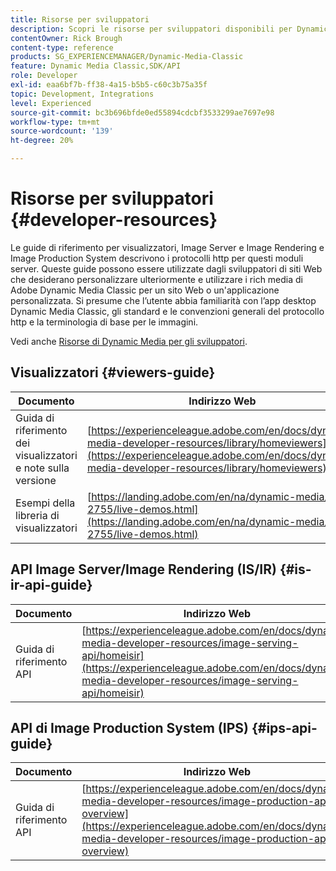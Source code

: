 ```yaml
---
title: Risorse per sviluppatori
description: Scopri le risorse per sviluppatori disponibili per Dynamic Media.
contentOwner: Rick Brough
content-type: reference
products: SG_EXPERIENCEMANAGER/Dynamic-Media-Classic
feature: Dynamic Media Classic,SDK/API
role: Developer
exl-id: eaa6bf7b-ff38-4a15-b5b5-c60c3b75a35f
topic: Development, Integrations
level: Experienced
source-git-commit: bc3b696bfde0ed55894cdcbf3533299ae7697e98
workflow-type: tm+mt
source-wordcount: '139'
ht-degree: 20%

---
```


# Risorse per sviluppatori {#developer-resources}

Le guide di riferimento per visualizzatori, Image Server e Image Rendering e Image Production System descrivono i protocolli http per questi moduli server. Queste guide possono essere utilizzate dagli sviluppatori di siti Web che desiderano personalizzare ulteriormente e utilizzare i rich media di Adobe Dynamic Media Classic per un sito Web o un&#39;applicazione personalizzata. Si presume che l’utente abbia familiarità con l’app desktop Dynamic Media Classic, gli standard e le convenzioni generali del protocollo http e la terminologia di base per le immagini.

Vedi anche [Risorse di Dynamic Media per gli sviluppatori](https://experienceleague.adobe.com/en/docs/dynamic-media-developer-resources).

## Visualizzatori {#viewers-guide}

| Documento | Indirizzo Web |
| --- | --- |
| Guida di riferimento dei visualizzatori e note sulla versione | [https://experienceleague.adobe.com/en/docs/dynamic-media-developer-resources/library/homeviewers](https://experienceleague.adobe.com/en/docs/dynamic-media-developer-resources/library/homeviewers) |
| Esempi della libreria di visualizzatori | [https://landing.adobe.com/en/na/dynamic-media/ctir-2755/live-demos.html](https://landing.adobe.com/en/na/dynamic-media/ctir-2755/live-demos.html) |

## API Image Server/Image Rendering (IS/IR) {#is-ir-api-guide}

| Documento | Indirizzo Web |
| --- | --- |
| Guida di riferimento API | [https://experienceleague.adobe.com/en/docs/dynamic-media-developer-resources/image-serving-api/homeisir](https://experienceleague.adobe.com/en/docs/dynamic-media-developer-resources/image-serving-api/homeisir) |

## API di Image Production System (IPS) {#ips-api-guide}

| Documento | Indirizzo Web |
| --- | --- |
| Guida di riferimento API | [https://experienceleague.adobe.com/en/docs/dynamic-media-developer-resources/image-production-api/c-overview](https://experienceleague.adobe.com/en/docs/dynamic-media-developer-resources/image-production-api/c-overview) |

<!-- ## Image Authoring {#ia}

| Document| Web address |
| --- | --- |
| User Guide | Contact Adobe Dynamic Media Classic technical support for this documentation. |
| Release Notes | Contact Adobe Dynamic Media Classic technical support for this documentation. |

## Dynamic Media Classic API {#dmc-api}

| Document | Web address |
| --- | --- |
| API Reference Guide | Contact Adobe Dynamic Media Classic technical support for documentation. |
 -->










<!-- 

**Web-to-Print**

|Document|Web address|
|--- |--- |
|Reference Guide|[https://www.adobe.com/go/learn_s7_webtoprint_en](https://www.adobe.com/go/learn_s7_webtoprint_en)| 

-->
